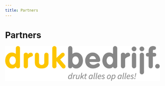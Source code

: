 ```yaml
---
title: Partners
---
```


# Partners

[![logo Drukbedrijf](/assets/imgs/partners/drukbedrijf.png)](https://www.drukbedrijf.nl/)
